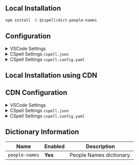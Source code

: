 ## Local Installation

```sh
npm install -D @cspell/dict-people-names
```

## Configuration

<details>
<summary>VSCode Settings</summary>

Add the following to your VSCode settings:

**`.vscode/settings.json`**

```jsonc
{
  "cSpell.import": ["@cspell/dict-people-names/cspell-ext.json"],
  "cSpell.dictionaries": ["people-names"],
}
```

</details>

<details>
<summary>CSpell Settings <code>cspell.json</code></summary>

**`cspell.json`**

```jsonc
{
  "import": ["@cspell/dict-people-names/cspell-ext.json"],
  "dictionaries": ["people-names"],
}
```

</details>

<details>
<summary>CSpell Settings <code>cspell.config.yaml</code></summary>

**`cspell.config.yaml`**

```yaml
import:
  - '@cspell/dict-people-names/cspell-ext.json'
dictionaries:
  - people-names
```

</details>

## Local Installation using CDN

## CDN Configuration

<details>
<summary>VSCode Settings</summary>

Add the following to your VSCode settings:

**`.vscode/settings.json`**

```jsonc
{
  "cSpell.import": ["https://cdn.jsdelivr.net/npm/@cspell/dict-people-names@latest/cspell-ext.json/cspell-ext.json"],
  "cSpell.dictionaries": ["people-names"],
}
```

</details>

<details>
<summary>CSpell Settings <code>cspell.json</code></summary>

**`cspell.json`**

```jsonc
{
  "import": ["https://cdn.jsdelivr.net/npm/@cspell/dict-people-names@latest/cspell-ext.json/cspell-ext.json"],
  "dictionaries": ["people-names"],
}
```

</details>

<details>
<summary>CSpell Settings <code>cspell.config.yaml</code></summary>

**`cspell.config.yaml`**

```yaml
import:
  - https://cdn.jsdelivr.net/npm/@cspell/dict-people-names@latest/cspell-ext.json/cspell-ext.json
dictionaries:
  - people-names
```

</details>

## Dictionary Information

| Name           | Enabled | Description              |
| -------------- | ------- | ------------------------ |
| `people-names` | **Yes** | People Names dictionary. |
